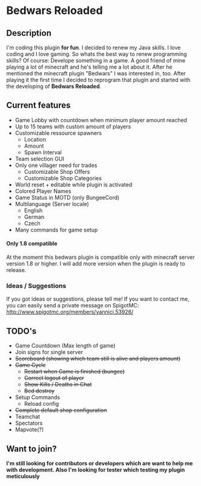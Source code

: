 # Bedwars Reloaded

## Description

I'm coding this plugin **for fun**. I decided to renew my Java skills. I love coding and I love gaming. So whats the best way to renew programming skills? Of course: Develope something in a game.
A good friend of mine playing a lot of minecraft and he's telling me a lot about it. After he mentioned the minecraft plugin "Bedwars" I was interested in, too. After playing it the first time I decided to reprogram that plugin and started with the developing of **Bedwars Reloaded**.

## Current features

* Game Lobby with countdown when minimum player amount reached
* Up to 15 teams with custom amount of players
* Customizable ressource spawners
    * Location
    * Amount
    * Spawn Interval
* Team selection GUI
* Only one villager need for trades
    * Customizable Shop Offers
    * Customizable Shop Categories
* World reset + editable while plugin is activated
* Colored Player Names
* Game Status in MOTD (only BungeeCord)
* Multilanguage (Server locale)
    * English
    * German
    * Czech
* Many commands for game setup

#### Only 1.8 compatible

At the moment this bedwars plugin is compatible only with minecraft server version 1.8 or higher. I will add more version when the plugin is ready to release.

### Ideas / Suggestions

If you got ideas or suggestions, please tell me! If you want to contact me, you can easily send
a private message on SpigotMC: <http://www.spigotmc.org/members/yannici.53926/>

## TODO's

* Game Countdown (Max length of game)
* Join signs for single server
* ~~Scoreboard (showing which team still is alive and players amount)~~
* ~~Game Cycle~~
    * ~~Restart when Game is finished (bungee)~~
    * ~~Correct logout of player~~
    * ~~Show Kills / Deaths in Chat~~
    * ~~Bed destroy~~
* Setup Commands
    * Reload config
* ~~Complete default shop configuration~~
* Teamchat
* Spectators
* Mapvote(?)

## Want to join?

**I'm still looking for contributors or developers which are want to help me with development. Also I'm looking for tester which testing my plugin meticulously**
